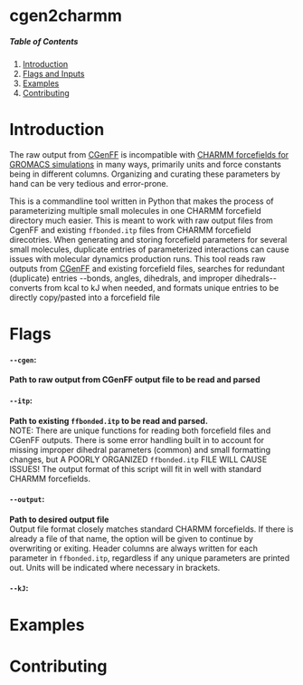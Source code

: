 # cgen2charmm

##### Table of Contents  
1. [Introduction](#headers)
2. [Flags and Inputs](#headers)
3. [Examples](#headers)
4. [Contributing](#headers)

# Introduction
The raw output from [CGenFF](https://cgenff.com/) is incompatible with [CHARMM forcefields for GROMACS simulations](https://www.ncbi.nlm.nih.gov/pmc/articles/PMC5199616/) in many ways, primarily units and force constants being in different columns. Organizing and curating these parameters by hand can be very tedious and error-prone.<br />

This is a commandline tool written in Python that makes the process of parameterizing multiple small molecules in one CHARMM forcefield directory much easier. This is meant to work with raw output files from CgenFF and existing `ffbonded.itp` files from CHARMM forcefield direcotries. 
When generating and storing forcefield parameters for several small molecules, duplicate entries of parameterized interactions can cause issues with molecular dynamics production runs. This tool reads raw outputs from [CGenFF](https://cgenff.com/) and existing forcefield files, searches for redundant (duplicate) entries  --bonds, angles, dihedrals, and improper dihedrals-- converts from kcal to kJ when needed, and formats unique entries to be directly copy/pasted into a forcefield file

# Flags 
 #### `--cgen`:
 **Path to raw output from CGenFF output file to be read and parsed** 
 #### `--itp`:
 **Path to existing `ffbonded.itp` to be read and parsed.** 
 <br />
NOTE: There are unique functions for reading both forcefield files and CGenFF outputs. There is some error handling built in to account for missing improper dihedral parameters (common) and small formatting changes, but A POORLY ORGANIZED `ffbonded.itp` FILE WILL CAUSE ISSUES! The output format of this script will fit in well with standard CHARMM forcefields. 
 #### `--output`:
 **Path to desired output file** 
  <br />
Output file format closely matches standard CHARMM forcefields. If there is already a file of that name, the option will be given to continue by overwriting or exiting. Header columns are always written for each parameter in `ffbonded.itp`, regardless if any unique parameters are printed out. Units will be indicated where necessary in brackets. 
 #### `--kJ`:
# Examples 
# Contributing



